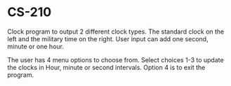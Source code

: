 # CS-210

Clock program to output 2 different clock types.
The standard clock on the left and the military time on the right.
User input can add one second, minute or one hour.

The user has 4 menu options to choose from. Select choices 1-3 to update the clocks in Hour, minute or second intervals.
Option 4 is to exit the program.
